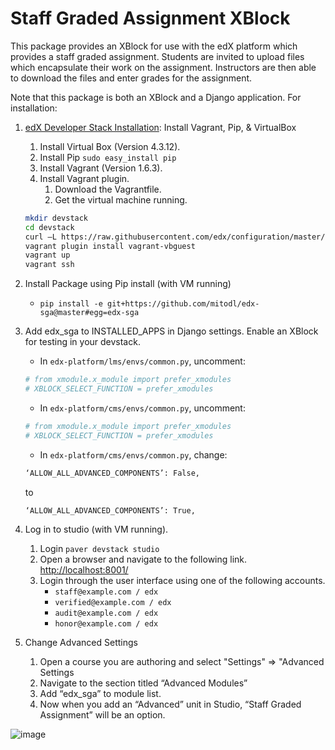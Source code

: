 Staff Graded Assignment XBlock
==============================

This package provides an XBlock for use with the edX platform which provides a staff graded assignment. Students are invited to upload files which encapsulate their work on the assignment. Instructors are then able to download the files and enter grades for the assignment.

Note that this package is both an XBlock and a Django application. For installation:

1. [edX Developer Stack Installation](https://github.com/edx/configuration/wiki/edX-Developer-Stack): Install Vagrant, Pip, & VirtualBox
    1. Install Virtual Box (Version 4.3.12).
    2. Install Pip `sudo easy_install pip`
    3. Install Vagrant (Version 1.6.3).
    4. Install Vagrant plugin.
        1. Download the Vagrantfile.
        2. Get the virtual machine running.
    ```sh
    mkdir devstack
    cd devstack
    curl –L https://raw.githubusercontent.com/edx/configuration/master/vagrant/release/devstack/Vagrantfile > Vagrantfile
    vagrant plugin install vagrant-vbguest
    vagrant up
    vagrant ssh
    ```

2. Install Package using Pip install (with VM running)
    - `pip install -e git+https://github.com/mitodl/edx-sga@master#egg=edx-sga`
3. Add edx_sga to INSTALLED_APPS in Django settings. Enable an XBlock for testing in your devstack.
    - In `edx-platform/lms/envs/common.py`, uncomment:  
    ```sh  
    # from xmodule.x_module import prefer_xmodules  
    # XBLOCK_SELECT_FUNCTION = prefer_xmodules  
    ```  
    - In `edx-platform/cms/envs/common.py`, uncomment:  
    ```sh  
    # from xmodule.x_module import prefer_xmodules  
    # XBLOCK_SELECT_FUNCTION = prefer_xmodules  
    ```  
    - In `edx-platform/cms/envs/common.py`, change: 
    ```sh
    ‘ALLOW_ALL_ADVANCED_COMPONENTS’: False,
    ```
    to
    ```sh
    ‘ALLOW_ALL_ADVANCED_COMPONENTS’: True,
    ```
4. Log in to studio (with VM running).
    1. Login `paver devstack studio`
    2. Open a browser and navigate to the following link. [http://localhost:8001/](http://localhost:8001/)
    3. Login through the user interface using one of the following accounts.
        - `staff@example.com / edx`
        - `verified@example.com / edx`
        - `audit@example.com / edx`
        - `honor@example.com / edx`

5. Change Advanced Settings
    1. Open a course you are authoring and select "Settings" ⇒ "Advanced Settings
    2. Navigate to the section titled “Advanced Modules”
    3. Add “edx_sga” to module list.
    4. Now when you add an “Advanced” unit in Studio, “Staff Graded Assignment” will be an option.

![image](/../screenshots/img/screenshot-studio-new-unit.png?raw=tru)
